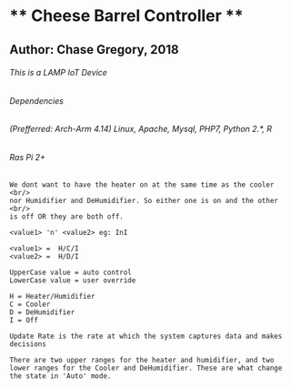 
# ** Cheese Barrel Controller **
## Author: Chase Gregory, 2018
###### This is a LAMP IoT Device
###### Dependencies
######  	(Prefferred: Arch-Arm 4.14) Linux, Apache, Mysql, PHP7, Python 2.*, R
######  	Ras Pi 2+
 
	We dont want to have the heater on at the same time as the cooler <br/>
	nor Humidifier and DeHumidifier. So either one is on and the other <br/> 
	is off OR they are both off. 

	<value1> 'n' <value2> eg: InI
	
	<value1> =  H/C/I
	<value2> =  H/D/I

	UpperCase value = auto control
	LowerCase value = user override
	
	H = Heater/Humidifier
	C = Cooler
	D = DeHumidifier
	I = Off

	Update Rate is the rate at which the system captures data and makes 
	decisions
	
	There are two upper ranges for the heater and humidifier, and two 
	lower ranges for the Cooler and DeHumidifier. These are what change 
	the state in 'Auto' mode.

